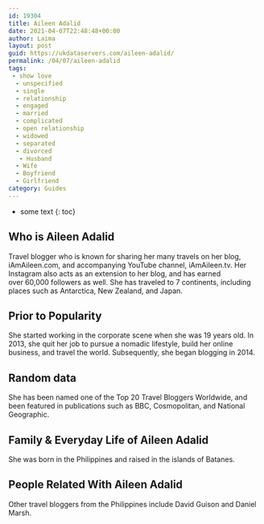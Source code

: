 ```yaml
---
id: 19304
title: Aileen Adalid
date: 2021-04-07T22:48:48+00:00
author: Laima
layout: post
guid: https://ukdataservers.com/aileen-adalid/
permalink: /04/07/aileen-adalid
tags:
 - show love
  - unspecified
  - single
  - relationship
  - engaged
  - married
  - complicated
  - open relationship
  - widowed
  - separated
  - divorced
   - Husband
  - Wife
  - Boyfriend
  - Girlfriend
category: Guides
---
```


* some text
{: toc}


## Who is Aileen Adalid
                  
                  
                  
Travel blogger who is known for sharing her many travels on her blog, iAmAileen.com, and accompanying YouTube channel, iAmAileen.tv. Her Instagram also acts as an extension to her blog, and has earned over 60,000 followers as well. She has traveled to 7 continents, including places such as Antarctica, New Zealand, and Japan. 
                  
              
            
              
            
                
                
                
## Prior to Popularity
                  
                  
                  
She started working in the corporate scene when she was 19 years old. In 2013, she quit her job to pursue a nomadic lifestyle, build her online business, and travel the world. Subsequently, she began blogging in 2014.  
                  
              
            
              
            
                
                
                
## Random data
                  
                  
                  
She has been named one of the Top 20 Travel Bloggers Worldwide, and been featured in publications such as BBC, Cosmopolitan, and National Geographic. 
                  
              
            
              
            
                
                
                
## Family & Everyday Life of Aileen Adalid
                  
                  
                  
She was born in the Philippines and raised in the islands of Batanes.
                  
              
            
              
            
                
                
                
## People Related With Aileen Adalid
                  
                  
                  
Other travel bloggers from the Philippines include David Guison and Daniel Marsh.
                  
              
            
              
            
                
              
            
              
              
            
            
              
            
          
          
          